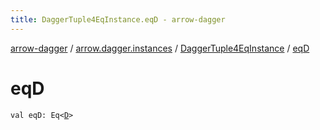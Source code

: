 ```yaml
---
title: DaggerTuple4EqInstance.eqD - arrow-dagger
---
```


[arrow-dagger](../../index.html) / [arrow.dagger.instances](../index.html) / [DaggerTuple4EqInstance](index.html) / [eqD](./eq-d.html)

# eqD

`val eqD: Eq<`[`D`](index.html#D)`>`